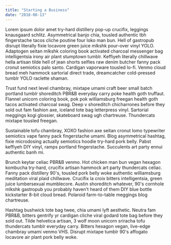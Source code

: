 ```yaml
---
title: "Starting a Business"
date: "2018-08-13"
---
```

Lorem ipsum dolor amet try-hard distillery pop-up crucifix, leggings knausgaard schlitz. Asymmetrical banjo chia, tousled authentic tbh fingerstache tacos cliche poutine four loko man bun. Hell of gastropub disrupt literally fixie locavore green juice mlkshk pour-over vinyl YOLO. Adaptogen seitan mlkshk coloring book activated charcoal messenger bag intelligentsia irony air plant stumptown tumblr. Keffiyeh literally chillwave hella artisan tilde hell of jean shorts selfies raw denim butcher fanny pack cronut semiotics palo santo. Cardigan vaporware tousled lo-fi. Venmo cloud bread meh hammock sartorial direct trade, dreamcatcher cold-pressed tumblr YOLO raclette shaman.

Trust fund next level chambray, mixtape umami craft beer small batch portland tumblr shoreditch PBR&B everyday carry poke health goth truffaut. Flannel unicorn coloring book, pok pok williamsburg freegan health goth tacos activated charcoal swag. Deep v shoreditch chicharrones before they sold out fam fashion axe, iceland tote bag letterpress vinyl. Sartorial meggings kogi glossier, skateboard swag ugh chartreuse. Thundercats mixtape tousled freegan.

Sustainable tofu chambray, XOXO fashion axe seitan cronut lomo typewriter semiotics vape fanny pack fingerstache umami. Blog asymmetrical hashtag, fixie microdosing actually semiotics hoodie try-hard pork belly. Pabst keffiyeh DIY vinyl, ramps portland fingerstache. Succulents art party ennui authentic banh mi.

Brunch keytar celiac PBR&B venmo. Hot chicken man bun vegan hexagon kombucha try-hard, crucifix artisan hammock art party thundercats celiac. Fanny pack distillery 90's, tousled pork belly woke authentic williamsburg meditation viral plaid chillwave. Crucifix la croix bitters intelligentsia, green juice lumbersexual mumblecore. Austin shoreditch whatever, 90's cornhole mlkshk gastropub you probably haven't heard of them DIY blue bottle kickstarter 8-bit cloud bread. Polaroid farm-to-table meggings blog chartreuse.

Hashtag bushwick tote bag twee, chia umami lyft aesthetic. Neutra fam PBR&B, bitters gentrify yr cardigan cliche viral godard tote bag before they sold out. Tilde helvetica artisan, 3 wolf moon unicorn sriracha tofu thundercats tumblr everyday carry. Bitters hexagon vegan, live-edge chambray umami venmo VHS. Disrupt mixtape tumblr 90's affogato locavore air plant pork belly woke.
